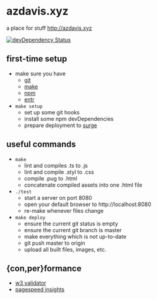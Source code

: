 # azdavis.xyz

a place for stuff http://azdavis.xyz

[![devDependency Status][img]][inf]

[img]: https://david-dm.org/azdavis/azdavis.xyz/dev-status.svg
[inf]: https://david-dm.org/azdavis/azdavis.xyz#info=devDependencies

## first-time setup

- make sure you have
    - [git][git]
    - [make][mak]
    - [npm][npm]
    - [entr][ent]
- `make setup`
    - set up some git hooks
    - install some npm devDependencies
    - prepare deployment to [surge][sur]

[git]: https://git-scm.com
[mak]: https://www.gnu.org/software/make
[npm]: https://www.npmjs.com
[ent]: http://entrproject.org
[sur]: https://surge.sh

## useful commands

- `make`
    - lint and compiles .ts to .js
    - lint and compile .styl to .css
    - compile .pug to .html
    - concatenate compiled assets into one .html file
- `./test`
    - start a server on port 8080
    - open your default browser to http://localhost:8080
    - re-make whenever files change
- `make deploy`
    - ensure the current git status is empty
    - ensure the current git branch is master
    - make everything which is not up-to-date
    - git push master to origin
    - upload all built files, images, etc.

## {con,per}formance

- [w3 validator][w3v]
- [pagespeed insights][pag]

[w3v]: https://validator.w3.org/nu/?doc=http://azdavis.xyz
[pag]: https://developers.google.com/speed/pagespeed/insights/?url=http://azdavis.xyz
